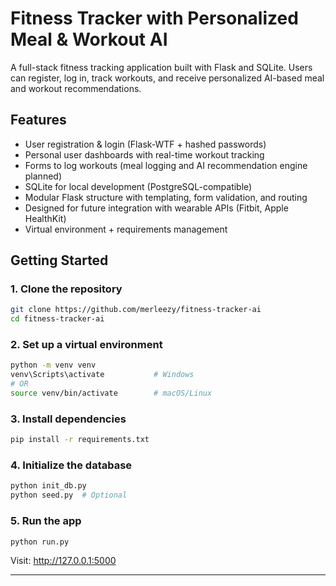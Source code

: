 # Fitness Tracker with Personalized Meal & Workout AI

A full-stack fitness tracking application built with Flask and SQLite. Users can register, log in, track workouts, and receive personalized AI-based meal and workout recommendations. 


## Features

- User registration & login (Flask-WTF + hashed passwords)
- Personal user dashboards with real-time workout tracking
- Forms to log workouts (meal logging and AI recommendation engine planned)
- SQLite for local development (PostgreSQL-compatible)
- Modular Flask structure with templating, form validation, and routing
- Designed for future integration with wearable APIs (Fitbit, Apple HealthKit)
- Virtual environment + requirements management

##  Getting Started

### 1. Clone the repository
```bash
git clone https://github.com/merleezy/fitness-tracker-ai
cd fitness-tracker-ai
```

### 2. Set up a virtual environment
```bash
python -m venv venv
venv\Scripts\activate           # Windows
# OR
source venv/bin/activate        # macOS/Linux
```

### 3. Install dependencies
```bash
pip install -r requirements.txt
```

### 4. Initialize the database
```bash
python init_db.py
python seed.py  # Optional
```

### 5. Run the app
```bash
python run.py
```

Visit: http://127.0.0.1:5000

---

